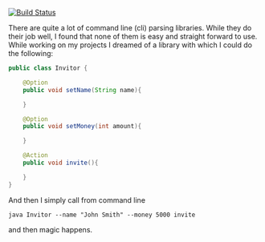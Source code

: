 [![Build Status](https://secure.travis-ci.org/ushkinaz/command-me.png?branch=master)](http://travis-ci.org/ushkinaz/command-me)

There are quite a lot of command line (cli) parsing libraries. While they do their job well, I found that none of them is easy and straight forward to use. While working on my projects I dreamed of a library with which I could do the following:

```java
public class Invitor {

    @Option
    public void setName(String name){

    }

    @Option
    public void setMoney(int amount){

    }

    @Action
    public void invite(){

    }
}
```

And then I simply call from command line

`java Invitor --name "John Smith" --money 5000 invite`

and then magic happens.
